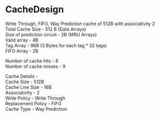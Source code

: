 # CacheDesign
Write Through, FIFO, Way Prediction cache of 512B with associativity 2
Total Cache Size - 512 B (Data Arrays)  
Size of prediction circuit - 2B (MRU Arrays)  
Valid array - 4B  
Tag Array - 96B (3 Bytes for each tag * 32 tags)  
FIFO Array - 2B  
  
Number of cache hits - 8  
Number of cache misses - 9  
  
Cache Details -  
Cache Size - 512B  
Cache Line Size - 16B  
Associativity - 2  
Write Policy - Write Through  
Replacement Policy - FIFO  
Cache Type - Way Prediction
